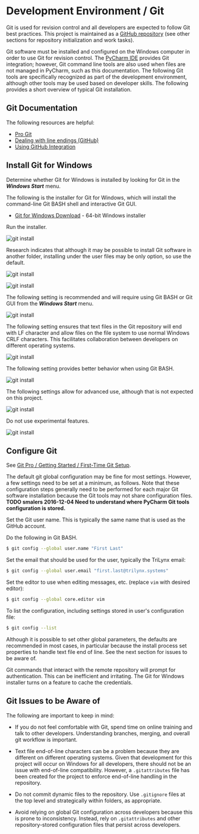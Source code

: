 # Development Environment / Git

Git is used for revision control and all developers are expected to follow Git best practices.
This project is maintained as a [GitHub repository](https://github.com/OpenWaterFoundation/cdss-app-snodas-tools)
(see other sections for repository initialization and work tasks).

Git software must be installed and configured on the Windows computer in order to use Git for revision control.
The [PyCharm IDE](pycharm/) provides Git integration;
however, Git command line tools are also used when files are not managed in PyCharm, such as this documentation.
The following Git tools are specifically recognized as part of the development environment,
although other tools may be used based on developer skills.
The following provides a short overview of typical Git installation.

## Git Documentation

The following resources are helpful:

* [Pro Git](https://git-scm.com/book/en/v2)
* [Dealing with line endings (GitHub)](https://help.github.com/articles/dealing-with-line-endings/)
* [Using GitHub Integration](https://www.jetbrains.com/help/pycharm/2016.2/using-github-integration.html)

## Install Git for Windows

Determine whether Git for Windows is installed by looking for Git in the ***Windows Start*** menu.

The following is the installer for Git for Windows, which will install
the command-line Git BASH shell and interactive Git GUI.

* [Git for Windows Download](https://git-for-windows.github.io/) - 64-bit Windows installer

Run the installer.

![git install](git-images/git-for-windows-install1.png)

Research indicates that although it may be possible to install Git software in another folder,
installing under the user files may be only option, so use the default.

![git install](git-images/git-for-windows-install2.png)

![git install](git-images/git-for-windows-install3.png)

The following setting is recommended and will require using Git BASH or Git GUI from the ***Windows Start*** menu.

![git install](git-images/git-for-windows-install4.png)

The following setting ensures that text files in the Git repository will end with LF character and allow
files on the file system to use normal Windows CRLF characters.
This facilitates collaboration between developers on different operating systems.

![git install](git-images/git-for-windows-install5.png)

The following setting provides better behavior when using Git BASH.

![git install](git-images/git-for-windows-install6.png)

The following settings allow for advanced use, although that is not expected on this project.

![git install](git-images/git-for-windows-install7.png)

Do not use experimental features.

![git install](git-images/git-for-windows-install8.png)

## Configure Git

See [Git Pro / Getting Started / First-Time Git Setup](https://git-scm.com/book/en/v2/Getting-Started-First-Time-Git-Setup).

The default git global configuration may be fine for most settings.
However, a few settings need to be set at a minimum, as follows.
Note that these configuration steps generally need to be performed for each major Git software installation because
the Git tools may not share configuration files.
**TODO smalers 2016-12-04 Need to understand where PyCharm Git tools configuration is stored.**

Set the Git user name.  This is typically the same name that is used as the GitHub account.

Do the following in Git BASH.

```bash
$ git config --global user.name "First Last"
```

Set the email that should be used for the user, typically the TriLynx email:

```bash
$ git config --global user.email "first.last@trilynx.systems"
```

Set the editor to use when editing messages, etc. (replace `vim` with desired editor):

```bash
$ git config --global core.editor vim
```

To list the configuration, including settings stored in user's configuration file:

```bash
$ git config --list
```

Although it is possible to set other global parameters, the defaults are recommended in most cases,
in particular because the install process set properties to handle text file end of line.
See the next section for issues to be aware of.

Git commands that interact with the remote repository will prompt for authentication.
This can be inefficient and irritating.  The Git for Windows installer turns on a feature to cache the credentials.

## Git Issues to be Aware of

The following are important to keep in mind:

* If you do not feel comfortable with Git, spend time on online training and talk to other developers.
Understanding branches, merging, and overall git workflow is important.

* Text file end-of-line characters can be a problem because they are different on different operating systems.
Given that development for this project will occur on Windows for all developers, there should not
be an issue with end-of-line compatibility.
However, a `.gitattributes` file has been created for the project to enforce end-of-line handling in the repository.

* Do not commit dynamic files to the repository.
Use `.gitignore` files at the top level and strategically within folders, as appropriate.

* Avoid relying on global Git configuration across developers because this is prone to inconsistency.
Instead, rely on `.gitattributes` and other repository-stored configuration files that persist across developers.
